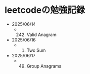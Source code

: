 # leetcodeの勉強記録

- 2025/06/14
    - 242. Valid Anagram
- 2025/06/16
    - 1. Two Sum
- 2025/06/17
    - 49. Group Anagrams
    